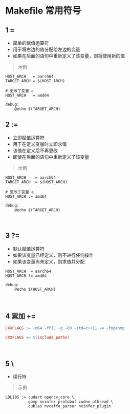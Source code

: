 
&emsp;
# Makefile 常用符号
## 1 =
- 简单的赋值运算符
- 用于将右边的值分配给左边的变量
- 如果在后面的语句中重新定义了该变量，则将使用新的值

>示例
```make
HOST_ARCH   = aarch64
TARGET_ARCH = $(HOST_ARCH)

# 更改了变量 a
HOST_ARCH   = amd64

debug:
	@echo $(TARGET_ARCH)
```

## 2 :=
- 立即赋值运算符
- 用于在定义变量时立即求值
- 该值在定义后不再更改
- 即使在后面的语句中重新定义了该变量

>示例
```make
HOST_ARCH   := aarch64
TARGET_ARCH := $(HOST_ARCH)

# 更改了变量 a
HOST_ARCH := amd64

debug:
	@echo $(TARGET_ARCH)
```


&emsp;
## 3 ?=
- 默认赋值运算符
- 如果该变量已经定义，则不进行任何操作
- 如果该变量尚未定义，则求值并分配
```make
HOST_ARCH  = aarch64
HOST_ARCH ?= amd64

debug:
    @echo $(HOST_ARCH)
```

&emsp;
## 4 累加 +=
```makefile
CXXFLAGS := -m64 -fPIC -g -O0 -std=c++11 -w -fopenmp

CXXFLAGS += $(include_paths)
```

&emsp;
## 5 \
- 续行符
>示例
```make
LDLIBS := cudart opencv_core \
          gomp nvinfer protobuf cudnn pthread \
          cublas nvcaffe_parser nvinfer_plugin 
```

